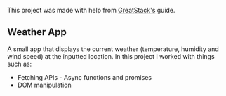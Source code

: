This project was made with help from [GreatStack's](https://www.youtube.com/@GreatStackDev) guide.

## Weather App

 A small app that displays the current weather (temperature, humidity and wind speed) at the inputted location. In this project I worked with things such as:
- Fetching APIs
 - Async functions and promises
- DOM manipulation
